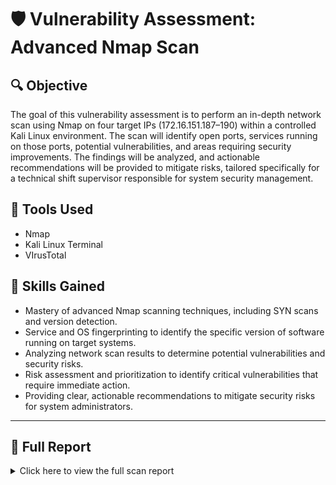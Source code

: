# 🛡️ Vulnerability Assessment: Advanced Nmap Scan

## 🔍 Objective
The goal of this vulnerability assessment is to perform an in-depth network scan using Nmap on four target IPs (172.16.151.187–190) within a controlled Kali Linux environment. The scan will identify open ports, services running on those ports, potential vulnerabilities, and areas requiring security improvements. The findings will be analyzed, and actionable recommendations will be provided to mitigate risks, tailored specifically for a technical shift supervisor responsible for system security management.

## 🧰 Tools Used
- Nmap
- Kali Linux Terminal
- VIrusTotal

## 🧠 Skills Gained
- Mastery of advanced Nmap scanning techniques, including SYN scans and version detection.
- Service and OS fingerprinting to identify the specific version of software running on target systems.
- Analyzing network scan results to determine potential vulnerabilities and security risks.
- Risk assessment and prioritization to identify critical vulnerabilities that require immediate action.
- Providing clear, actionable recommendations to mitigate security risks for system administrators.

---

## 📄 Full Report

<details>
<summary>Click here to view the full scan report</summary>

### 🔎 Scan Summary

#### **Target: 172.16.151.187**  
- **Open Ports:**  
  - 22 (SSH)  
  - 80 (HTTP)

- **Services Identified:**  
  - **SSH:** SSH-2.0-OpenSSH_7.4  
  - **HTTP:** Apache HTTPD 2.4.6 (CentOS)

**So What?**  
- **SSH (OpenSSH 7.4)**: This version is outdated and contains vulnerabilities such as **CVE-2018-15473**, a user enumeration issue, and **CVE-2017-15906**, which allows attackers to bypass authentication. SSH is a high-priority attack vector, especially when exposed to the internet without proper access restrictions.
- **Apache HTTPD 2.4.6**: This version of Apache has known vulnerabilities, including **CVE-2017-3169**, a denial of service issue, and **CVE-2014-0231**, a buffer overflow vulnerability. Apache is commonly targeted by attackers to gain unauthorized access.

**Recommendations:**  
- **SSH**: Update OpenSSH to the latest stable version (currently OpenSSH 8.0).  
- Restrict SSH access by using firewall rules to only allow specific IPs.  
- Implement **Fail2ban** or similar tools to protect against brute-force login attempts.  
- **Apache HTTPD**: Update Apache to the latest stable version (currently 2.4.51).  
- Use a Web Application Firewall (WAF) to block known attacks targeting Apache.

---

#### **Target: 172.16.151.188**  
- **Open Ports:**  
  - 445 (SMB)  
  - 139 (NetBIOS)  
  - 135 (RPC)

- **Services Identified:**  
  - **SMB:** Microsoft Windows SMB  
  - **NetBIOS & RPC:** Remote management services

**So What?**  
- **SMB (Port 445)**: The presence of SMB without proper security configurations (e.g., signing) increases the risk of exploitation using techniques such as **EternalBlue** (**CVE-2017-0144**), which can allow attackers to execute arbitrary code remotely.
- **NetBIOS (Port 139) and RPC (Port 135)**: These are legacy protocols that are often targeted for lateral movement in a network. In combination, they provide remote management and file-sharing capabilities that can be exploited by attackers for unauthorized access.

**Recommendations:**  
- **SMB**: Enforce **SMB signing** to protect against man-in-the-middle attacks.  
- Disable **SMBv1** and ensure that only **SMBv2/SMBv3** are enabled.  
- Patch all systems to ensure they are not vulnerable to SMB exploits like **EternalBlue**.  
- **NetBIOS & RPC**: Disable or restrict these services to internal networks only.  
- Implement network segmentation to isolate critical systems from less secure zones.

---

#### **Target: 172.16.151.189**  
- **Open Ports:**  
  - 21 (FTP)  
  - 23 (Telnet)  
  - 80 (HTTP)

- **Services Identified:**  
  - **FTP:** vsFTPd 2.3.4  
  - **Telnet**: Default Telnet service  
  - **HTTP:** Apache HTTP Server

**So What?**  
- **FTP (vsFTPd 2.3.4)**: Known for the **CVE-2011-2523** backdoor vulnerability, which allows remote attackers to execute arbitrary code on affected systems. FTP is an unencrypted protocol that transmits sensitive information, including login credentials, in plaintext.
- **Telnet**: An inherently insecure protocol that sends data, including login credentials, in plaintext. It is considered obsolete and should never be used for remote management.

**Recommendations:**  
- **FTP**: Disable FTP and replace it with **SFTP** (SSH File Transfer Protocol), which offers secure, encrypted communication.  
- **Telnet**: Disable Telnet and use **SSH** for encrypted remote access.  
- If FTP is absolutely necessary, consider using **FTPS** (FTP Secure) or restrict FTP usage to internal networks only.

---

#### **Target: 172.16.151.190**  
- **Open Ports:**  
  - 3306 (MySQL)  
  - 8080 (Tomcat)

- **Services Identified:**  
  - **MySQL**: MySQL Database Server  
  - **Tomcat**: Apache Tomcat 7.0.54

**So What?**  
- **MySQL (Port 3306)**: Exposing a MySQL database to the public internet increases the risk of **brute-force** and **SQL injection** attacks. If the database is misconfigured, attackers may exploit these weaknesses.
- **Tomcat (Port 8080)**: **Apache Tomcat 7.0.54** is susceptible to remote code execution vulnerabilities, including **CVE-2017-12617**, which allows attackers to deploy malicious WAR files on the server. If default credentials are not changed, the server can be easily compromised.

**Recommendations:**  
- **MySQL**: Restrict access to MySQL to trusted IP addresses or internal networks.  
- **Tomcat**: Update Tomcat to the latest stable version (currently 9.0.x).  
- Audit Tomcat configurations and ensure the **Manager App** and **Host Manager** are properly secured.  
- **MySQL**: Use strong passwords, enable SSL encryption for database connections, and consider moving the MySQL service behind a VPN.

---

### 🔁 Summary of Risks and Mitigations

| IP Address        | High-Risk Services       | Recommendation Summary                               |
|-------------------|--------------------------|------------------------------------------------------|
| 172.16.151.187    | Outdated SSH/Apache      | Patch SSH and Apache, restrict access, deploy IPS tools |
| 172.16.151.188    | SMB (445), NetBIOS       | Enforce SMB signing, disable SMBv1, patch OS         |
| 172.16.151.189    | FTP, Telnet              | Replace with secure alternatives (SSH/SFTP)          |
| 172.16.151.190    | Tomcat, MySQL            | Restrict access, update services, enforce firewall   |

</details>
